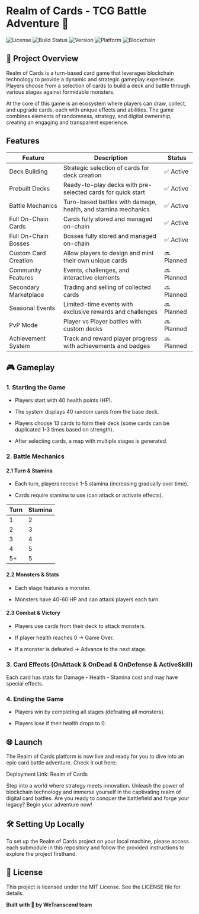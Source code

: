 
# Realm of Cards - TCG Battle Adventure 🔗
![License](https://img.shields.io/badge/License-MIT-blue.svg)  ![Build Status](https://img.shields.io/badge/Build-Passing-brightgreen) ![Version](https://img.shields.io/badge/Version-1.0.0-orange) ![Platform](https://img.shields.io/badge/platform-Web3-blueviolet) ![Blockchain](https://img.shields.io/badge/blockchain-HappyChain-yellow)
    
## 🌟 Project Overview

Realm of Cards is a turn-based card game that leverages blockchain technology to provide a dynamic and strategic gameplay experience. Players choose from a selection of cards to build a deck and battle through various stages against formidable monsters.

At the core of this game is an ecosystem where players can draw, collect, and upgrade cards, each with unique effects and abilities. The game combines elements of randomness, strategy, and digital ownership, creating an engaging and transparent experience.

## Features
| Feature | Description | Status |
|--|--|--|
| Deck Building | Strategic selection of cards for deck creation | ✅ Active |
| Prebuilt Decks | Ready-to-play decks with pre-selected cards for quick start | ✅ Active |
| Battle Mechanics | Turn-based battles with damage, health, and stamina mechanics | ✅ Active |
| Full On-Chain Cards | Cards fully stored and managed on-chain | ✅ Active |
| Full On-Chain Bosses | Bosses fully stored and managed on-chain | ✅ Active |
| Custom Card Creation | Allow players to design and mint their own unique cards | 🔜 Planned |
| Community Features | Events, challenges, and interactive elements | 🔜 Planned |
| Secondary Marketplace | Trading and selling of collected cards | 🔜 Planned |
| Seasonal Events | Limited-time events with exclusive rewards and challenges | 🔜 Planned |
| PvP Mode | Player vs Player battles with custom decks | 🔜 Planned |
| Achievement System | Track and reward player progress with achievements and badges | 🔜 Planned |

## 🎮 Gameplay

### 1. Starting the Game

-   Players start with 40 health points (HP).
    
-   The system displays 40 random cards from the base deck.
    
-   Players choose 13 cards to form their deck (some cards can be duplicated 1-3 times based on strength).
    
-   After selecting cards, a map with multiple stages is generated.
    

### 2. Battle Mechanics

#### 2.1 Turn & Stamina

-   Each turn, players receive 1-5 stamina (increasing gradually over time).
    
-   Cards require stamina to use (can attack or activate effects).
    
| Turn | Stamina |
|--|--|
| 1 | 2 |
| 2 | 3 |
| 3 | 4 |
| 4 | 5 |
| 5+ | 5 |


#### 2.2 Monsters & Stats

-   Each stage features a monster.
    
-   Monsters have 40-60 HP and can attack players each turn.
    

#### 2.3 Combat & Victory

-   Players use cards from their deck to attack monsters.
    
-   If player health reaches 0 → Game Over.
    
-   If a monster is defeated → Advance to the next stage.
    

### 3. Card Effects (OnAttack & OnDead & OnDefense & ActiveSkill)

Each card has stats for Damage - Health - Stamina cost and may have special effects.

### 4. Ending the Game

-   Players win by completing all stages (defeating all monsters).
    
-   Players lose if their health drops to 0.

## 🌐 Launch
The Realm of Cards platform is now live and ready for you to dive into an epic card battle adventure. Check it out here:

Deployment Link: Realm of Cards

Step into a world where strategy meets innovation. Unleash the power of blockchain technology and immerse yourself in the captivating realm of digital card battles. Are you ready to conquer the battlefield and forge your legacy? Begin your adventure now! 

## 🛠️ Setting Up Locally

To set up the Realm of Cards project on your local machine, please access each submodule in this repository and follow the provided instructions to explore the project firsthand. 

## 📄 License

This project is licensed under the MIT License. See the LICENSE file for details.

**Built with 💖 by WeTranscend team**
